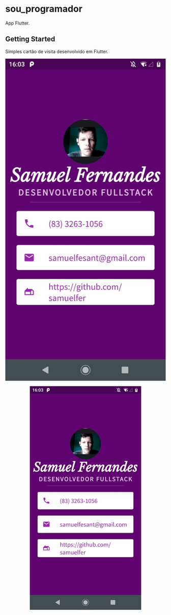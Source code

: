 # sou_programador

App Flutter.

## Getting Started

Simples cartão de visita desenvolvido em Flutter.

![alt text](https://github.com/samuelfer/cartao_visita_flutter/blob/master/img-app-carta-visita.jpeg)

<p align="center">
  <img src="https://github.com/samuelfer/cartao_visita_flutter/blob/master/img-app-carta-visita.jpeg" width="350" title="app cartão visita">
</p>

